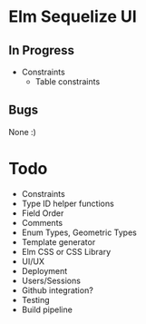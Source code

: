 
# Elm Sequelize UI

## In Progress

* Constraints
  * Table constraints

## Bugs

  None :)

# Todo
* Constraints
* Type ID helper functions
* Field Order
* Comments
* Enum Types, Geometric Types
* Template generator
* Elm CSS or CSS Library
* UI/UX
* Deployment
* Users/Sessions
* Github integration?
* Testing
* Build pipeline
